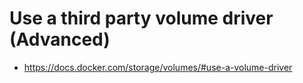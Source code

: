 # Use a third party volume driver (Advanced)

- https://docs.docker.com/storage/volumes/#use-a-volume-driver
